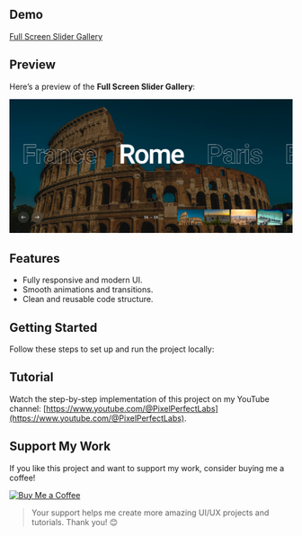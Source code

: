 ## Demo

[Full Screen Slider Gallery](https://yt-pixelperfectlabs.github.io/full-screen-slider-gallery/)

## Preview

Here’s a preview of the **Full Screen Slider Gallery**:

![Full Screen Slider Gallery](demo-thumbnail.png)

## Features

- Fully responsive and modern UI.
- Smooth animations and transitions.
- Clean and reusable code structure.

## Getting Started

Follow these steps to set up and run the project locally:

## Tutorial

Watch the step-by-step implementation of this project on my YouTube channel:
[https://www.youtube.com/@PixelPerfectLabs](https://www.youtube.com/@PixelPerfectLabs).

## Support My Work

If you like this project and want to support my work, consider buying me a coffee!

<a href="https://www.buymeacoffee.com/pixelperfectlabs">
  <img src="https://i.ibb.co/8sYMgd1/bmc-qr.png" alt="Buy Me a Coffee" height="200" width="200" />
</a>

> Your support helps me create more amazing UI/UX projects and tutorials. Thank you! 😊

